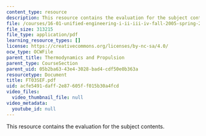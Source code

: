 ```yaml
---
content_type: resource
description: This resource contains the evaluation for the subject contents.
file: /courses/16-01-unified-engineering-i-ii-iii-iv-fall-2005-spring-2006/acfe5491daff2e87605ff015b30a4fcd_FT03SEF.pdf
file_size: 313215
file_type: application/pdf
learning_resource_types: []
license: https://creativecommons.org/licenses/by-nc-sa/4.0/
ocw_type: OCWFile
parent_title: Thermodynamics and Propulsion
parent_type: CourseSection
parent_uid: 05b2ba63-43e4-3028-bad4-cdf50e0b363a
resourcetype: Document
title: FT03SEF.pdf
uid: acfe5491-daff-2e87-605f-f015b30a4fcd
video_files:
  video_thumbnail_file: null
video_metadata:
  youtube_id: null
---
```

This resource contains the evaluation for the subject contents.